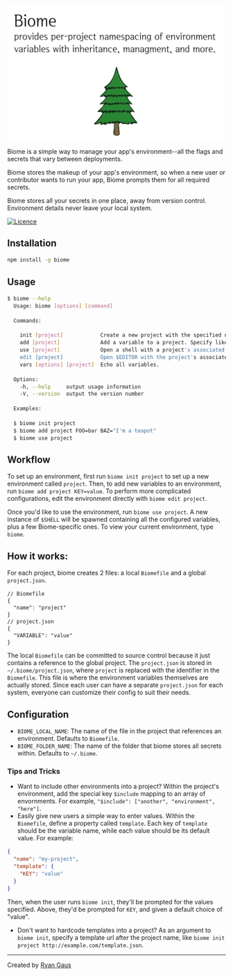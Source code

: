 ![Biome: a small script to manage a user's environment variables](https://raw.githubusercontent.com/1egoman/biome/master/resources/hero.png)

Biome is a simple way to manage your app's environment--all the flags and secrets that vary between deployments.

Biome stores the makeup of your app's environment, so when a new user or contributor wants to run
your app, Biome prompts them for all required secrets. 

Biome stores all your secrets in one place, away from version control. Environment details never
leave your local system.


























[![Licence](https://img.shields.io/npm/l/biome.svg)](http://spdx.org/licenses/ISC)

## Installation
```bash
npm install -g biome
```

## Usage
```bash
$ biome --help
  Usage: biome [options] [command]

  Commands:

    init [project]            Create a new project with the specified name, and save an alias to this folder.
    add [project]             Add a variable to a project. Specify like NAME=value.
    use [project]             Open a shell with a project's associated variables included.
    edit [project]            Open $EDITOR with the project's associated environment variables.
    vars [options] [project]  Echo all variables.

  Options:
    -h, --help     output usage information
    -V, --version  output the version number

  Examples:

  $ biome init project
  $ biome add project FOO=bar BAZ="I'm a teapot"
  $ biome use project
```

## Workflow
To set up an environment, first run `biome init project` to set up a new environment called
`project`. Then, to add new variables to an environment, run `biome add project KEY=value`. To
perform more complicated configurations, edit the environment directly with `biome edit project`.

Once you'd like to use the environment, run `biome use project`. A new instance of `$SHELL` will be
spawned containing all the configured variables, plus a few Biome-specific ones. To view your
current environment, type `biome`.

## How it works:
For each project, biome creates 2 files: a local `Biomefile` and a global `project.json`.
```
// Biomefile
{
  "name": "project"
}
// project.json
{
  "VARIABLE": "value"
}
```
The local `Biomefile` can be committed to source control because it just contains a reference to the
global project. The `project.json` is stored in `~/.biome/project.json`, where `project` is replaced
with the identifier in the `Biomefile`. This file is where the environment variables themselves are
actually stored. Since each user can have a separate `project.json` for each system, everyone can
customize their config to suit their needs.

Configuration
---
- `BIOME_LOCAL_NAME`: The name of the file in the project that references an environment. Defaults
  to `Biomefile`.
- `BIOME_FOLDER_NAME`: The name of the folder that biome stores all secrets within. Defaults to
  `~/.biome`.

### Tips and Tricks
- Want to include other environments into a project? Within the project's environment, add the
  special key `$include` mapping to an array of envornments. For example, `"$include": ["another",
  "environment", "here"]`.
- Easily give new users a simple way to enter values. Within the `Biomefile`, define a property
  called `template`. Each key of `template` should be the variable name, while each value should be
  its default value. For example:
```json
{
  "name": "my-project",
  "template": {
    "KEY": "value"
  }
}
```
  Then, when the user runs `biome init`, they'll be prompted for the values specified. Above, they'd
  be prompted for `KEY`, and given a default choice of "value".
- Don't want to hardcode templates into a project? As an argument to `biome init`, specify a
  template url after the project name, like `biome init project http://example.com/template.json`.


----------
Created by [Ryan Gaus](http://rgaus.net)
